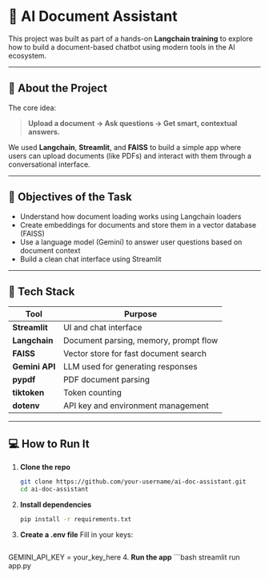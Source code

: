 
# 🧠 AI Document Assistant

This project was built as part of a hands-on **Langchain training** to explore how to build a document-based chatbot using modern tools in the AI ecosystem.

---

## 📌 About the Project

The core idea:  
> **Upload a document → Ask questions → Get smart, contextual answers.**

We used **Langchain**, **Streamlit**, and **FAISS** to build a simple app where users can upload documents (like PDFs) and interact with them through a conversational interface.

---

## 🎯 Objectives of the Task

- Understand how document loading works using Langchain loaders  
- Create embeddings for documents and store them in a vector database (FAISS)  
- Use a language model (Gemini) to answer user questions based on document context  
- Build a clean chat interface using Streamlit  

---

## 🧰 Tech Stack

| Tool          | Purpose                                |
|---------------|----------------------------------------|
| **Streamlit** | UI and chat interface                  |
| **Langchain** | Document parsing, memory, prompt flow  |
| **FAISS**     | Vector store for fast document search  |
| **Gemini API**| LLM used for generating responses      |
| **pypdf**     | PDF document parsing                   |
| **tiktoken**  | Token counting                         |
| **dotenv**    | API key and environment management     |

---

## 💻 How to Run It

1. **Clone the repo**
   ```bash
   git clone https://github.com/your-username/ai-doc-assistant.git
   cd ai-doc-assistant
2. **Install dependencies**
    ```bash
    pip install -r requirements.txt
3. **Create a .env file**
Fill in your keys:
    ```bash
GEMINI_API_KEY = your_key_here
4. **Run the app**
     ```bash
streamlit run app.py